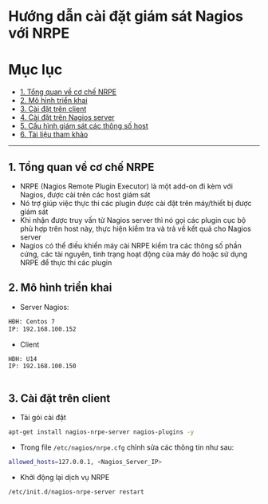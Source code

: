 # Hướng dẫn cài đặt giám sát Nagios với NRPE

# Mục lục
- [1. Tổng quan về cơ chế NRPE](#1)
- [2. Mô hình triển khai](#2)
- [3. Cài đặt trên client](#3)
- [4. Cài đặt trên Nagios server](#4)
- [5. Cấu hình giám sát các thông số host](#5)
- [6. Tài liệu tham khảo](#6)

---------------------------------------

<a name="1"></a>
## 1. Tổng quan về cơ chế NRPE
- NRPE (Nagios Remote Plugin Executor) là một add-on đi kèm với Nagios, được cài trên các host giám sát
- Nó trợ giúp việc thực thi các plugin được cài đặt trên máy/thiết bị được giám sát
- Khi nhận được truy vấn từ Nagios server thì nó gọi các plugin cục bộ phù hợp trên host này, thực hiện kiểm tra và trả về kết quả cho Nagios server
- Nagios có thể điều khiển máy cài NRPE kiểm tra các thông số phần cứng, các tài nguyên, tình trạng hoạt động của máy đó hoặc sử dụng NRPE để thực thi các plugin 

<a name="2"></a>
## 2. Mô hình triển khai

- Server Nagios:
```sh
HĐH: Centos 7
IP: 192.168.100.152
```

- Client
```sh
HĐH: U14
IP: 192.168.100.150
```

<img src="">

<a name="3"></a>
## 3. Cài đặt trên client

- Tải gói cài đặt

```sh
apt-get install nagios-nrpe-server nagios-plugins -y
```

- Trong file `/etc/nagios/nrpe.cfg` chỉnh sửa các thông tin như sau:

```sh
allowed_hosts=127.0.0.1, <Nagios_Server_IP>
```

- Khởi động lại dịch vụ NRPE

```sh
/etc/init.d/nagios-nrpe-server restart
```



